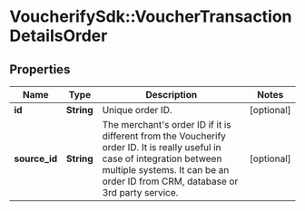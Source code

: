 # VoucherifySdk::VoucherTransactionDetailsOrder

## Properties

| Name | Type | Description | Notes |
| ---- | ---- | ----------- | ----- |
| **id** | **String** | Unique order ID. | [optional] |
| **source_id** | **String** | The merchant&#39;s order ID if it is different from the Voucherify order ID. It is really useful in case of integration between multiple systems. It can be an order ID from CRM, database or 3rd party service. | [optional] |

